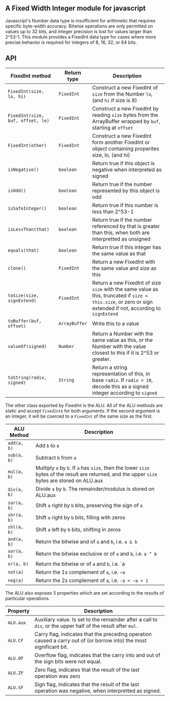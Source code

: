 ## A Fixed Width Integer module for javascript
Javascript's Number data type is insufficient for arithmetic that requires specific byte-width accuracy.  Bitwise operations are only permitted on values up to 32 bits, and integer precision is lost for values larger than 2^53-1.  This module provides a FixedInt data type for cases where more precise behavior is required for integers of 8, 16, 32, or 64 bits.


## API

| FixedInt method | Return type | Description |
|-----------------|-------------|-------------|
| `FixedInt(size, lo, hi)` | `FixedInt` | Construct a new FixedInt of `size` from the Number `lo`, (and `hi` if size is 8) |
| `FixedInt(size, buf, offset, le)` | `FixedInt` |Construct a new FixedInt by reading `size` bytes from the ArrayBuffer wrapped by `buf`, starting at `offset`|
| `FixedInt(other)` | `FixedInt` | Construct a new FixedInt form another FixedInt or object containing properites size, lo, (and hi)|
| `isNegative()` | `boolean` |Return true if this object is negative when interpreted as signed|
| `isOdd()` | `boolean` | Return true if the number represented by this object is odd|
| `isSafeInteger()` | `boolean` |Return true if this number is less than 2^53-1|
| `isLessThan(that)` | `boolean` | Return true if the number referenced by that is greater than this, when both are interpretted as unsigned|
| `equals(that)` | `boolean` | Return true if this integer has the same value as that|
| `clone()` | `FixedInt` | Return a new FixedInt with the same value and size as this|
| `toSize(size, signExtend)` | `FixedInt` | Return a new FixedInt of size `size` with the same value as this, truncated if `size < this.size`, or zero or sign extended if not, according to `signExtend`|
| `toBuffer(buf, offset)` | `ArrayBuffer`| Write this to a value |
| `valueOf(signed)` | `Number` | Return a Number with the same value as this, or the Number with the value closest to this if it is 2^53 or greater. |
| `toString(radix, signed)` | `String` | Return a string representation of this, in base `radix`.  If `radix = 10`, decode this as a signed integer according to `signed`|


The other class exported by FixedInt is the ALU.  All of the ALU methods are static and accept `FixedInt`s for both arguments.  If the second argument is an integer, it will be coerced to a `FixedInt` of the same size as the first.

| ALU Method| Description|
|-----------|------------|
| `add(a, b)` | Add `b` to `a`|
| `sub(a, b)` | Subtract `b` from `a`|
| `mul(a, b)` | Multiply `a` by `b`.  If `a` has `size`, then the lower `size` bytes of the result are returned, and the upper `size` bytes are stored on ALU.aux|
| `div(a, b)` | Divide `a` by `b`.  The remainder/modulus is stored on ALU.aux|
| `sar(a, b)` | Shift `a` right by `b` bits, preserving the sign of `a`|
| `shr(a, b)` | Shift `a` right by `b` bits, filling with zeros|
| `shl(a, b)` | Shift `a` left by `b` bits, shifting in zeros|
| `and(a, b)` | Return the bitwise and of `a` and `b`, i.e. `a & b`|
| `xor(a, b)` | Return the bitwise exclusive or of `a` and `b`, i.e. `a ^ b`|
| `or(a, b)`  | Return the bitwise or of `a` and `b`, i.e. `a | b`|
| `not(a)`    | Return the 1s complement of `a`, i.e. `~a`|
| `neg(a)`    | Return the 2s complement of `a`, i.e. `-a = ~a + 1`|

The ALU also exposes 5 properties which are set according to the results of particular operations.

| Property| Description |
|------------|-------------|
| `ALU.aux` | Auxiliary value.  Is set to the remainder after a call to `div`, or the upper half of the result after `mul`. |
| `ALU.CF`  | Carry flag, indicates that the preceding operation caused a carry out of (or borrow into) the most significant bit. |
| `ALU.OF`  | Overflow flag, indicates that the carry into and out of the sign bits were not equal.  |
| `ALU.ZF`  | Zero flag, indicates that the result of the last operation was zero |
| `ALU.SF`  | Sign flag, indicates that the result of the last operation was negative, when interpretted as signed. |
